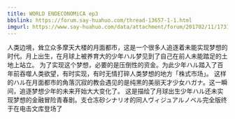 ```yaml
---
title: WORLD ENDECONOMiCA ep3
bbslink: https://forum.say-huahuo.com/thread-13657-1-1.html
imgurl: https://www.say-huahuo.com/data/attachment/forum/201702/11/173132uivqifd9d9wpfilf.png
---
```


人类边境，耸立众多摩天大楼的月面都市，这是一个很多人追逐着未能实现梦想的时代。月上出生，在月球上被养育大的少年ハル梦见到了自己在前人未能踏足的土地上站立。
为了实现这个梦想，必要的是压倒性的资金。为此少年ハル踏入了百年前吞噬人类欲望，有时实现，有时无情打碎人类梦想的地方「株式市场」。
这样的ハル在月面都市的角落沉寂的教会遇见的是纯黑的美丽天才少女ハガナ。这一瞬间，追逐梦想少年的未来开始大大变化了。
这是描绘了月球出生少年ハル还未实现梦想的金融冒险青春剧。支仓冻砂シナリオ的同人ヴィジュアルノベル完全版终于在电击文库登场了<!--more-->
